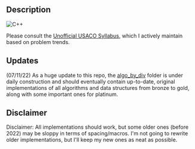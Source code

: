 ## Description

![C++](https://img.shields.io/badge/c++-%2300599C.svg?style=for-the-badge&logo=c%2B%2B&logoColor=white)

Please consult the [Unofficial USACO Syllabus](https://www.overleaf.com/read/fktckfprxyxn), which I actively maintain based on problem trends. 

## Updates

(07/11/22) As a huge update to this repo, the [algo_by_div](https://github.com/Aryansh-S/USACO/tree/main/algo_by_div) folder is under daily construction and should eventually contain up-to-date, original implementations of all algorithms and data structures from bronze to gold, along with some important ones for platinum.

## Disclaimer

Disclaimer: All implementations should work, but some older ones (before 2022) may be sloppy in terms of spacing/macros. I'm not going to rewrite older implementations, but I'll keep my new ones as neat as possible.

